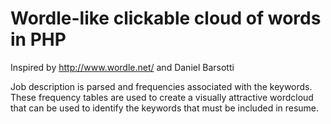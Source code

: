 Wordle-like clickable cloud of words in PHP
===============================

Inspired by http://www.wordle.net/ and Daniel Barsotti

Job description is parsed and frequencies associated with the keywords. These frequency tables are used to create a visually attractive wordcloud that can be used to identify the keywords that must be included in resume.
